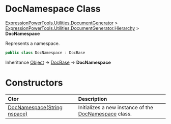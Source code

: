 ﻿# DocNamespace Class

[ExpressionPowerTools.Utilities.DocumentGenerator](ExpressionPowerTools.Utilities.DocumentGenerator.a.md) > [ExpressionPowerTools.Utilities.DocumentGenerator.Hierarchy](ExpressionPowerTools.Utilities.DocumentGenerator.Hierarchy.n.md) > **DocNamespace**

Represents a namespace.

```csharp
public class DocNamespace : DocBase
```

Inheritance [Object](https://docs.microsoft.com/dotnet/api/system.object) → [DocBase](ExpressionPowerTools.Utilities.DocumentGenerator.Hierarchy.DocBase.cs.md) → **DocNamespace**

# Constructors

| Ctor | Description |
| :-- | :-- |
| [DocNamespace(String nspace)](ExpressionPowerTools.Utilities.DocumentGenerator.Hierarchy.DocNamespace.ctor.md#ctor-0) | Initializes a new instance of the [DocNamespace](ExpressionPowerTools.Utilities.DocumentGenerator.Hierarchy.DocNamespace.cs.md) class. |
